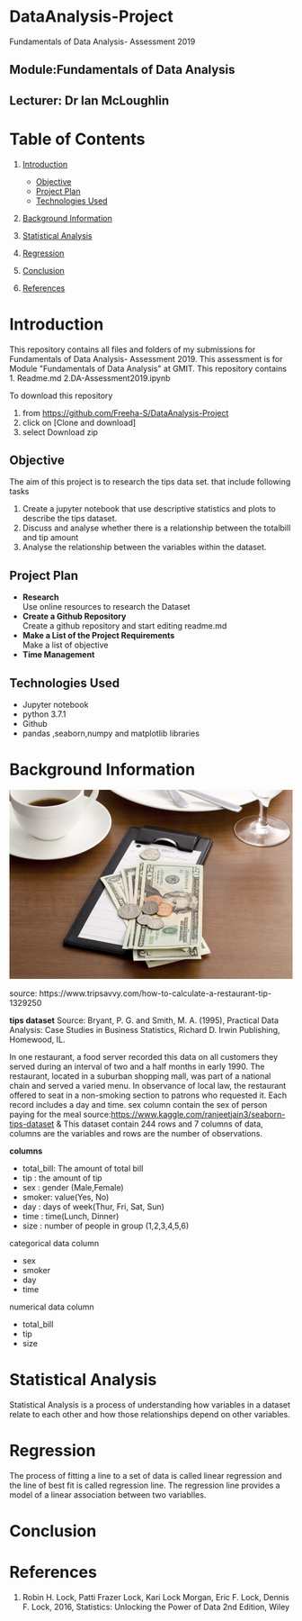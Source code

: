 # DataAnalysis-Project

Fundamentals of Data Analysis- Assessment 2019

## Module:Fundamentals of Data Analysis

## Lecturer: Dr Ian McLoughlin

# Table of Contents <a name="Table"></a>
1. [Introduction](#introduction)
   - [Objective](#objective)
   - [Project Plan](#project_plan)
   - [Technologies Used](#technology)
2. [Background Information](#background)

3. [Statistical Analysis](#statistics)
4. [Regression](#regression)

5. [Conclusion](#conclusion)
6. [References](#Reference)


# Introduction <a name="introduction"></a>
 This repository contains all files and folders of my submissions for Fundamentals of Data Analysis- Assessment 2019.
 This assessment is for Module "Fundamentals of Data Analysis" at GMIT. This repository contains
    1. Readme.md
    2.DA-Assessment2019.ipynb
 
 
 To download this repository 
1. from https://github.com/Freeha-S/DataAnalysis-Project 
2. click on [Clone and download]
3. select Download zip

## Objective<a name="objective"></a>
The aim of this project is to research the tips data set. that include following tasks
1. Create a jupyter notebook that use descriptive statistics and plots to describe the tips dataset.
2. Discuss and analyse whether there is a relationship between the totalbill and tip amount
3. Analyse the relationship between the variables within the dataset.


## Project Plan <a name="plan"></a>
- **Research**<br>
   Use online resources to research the Dataset 
- **Create a Github Repository**<br>
   Create a github repository and start editing readme.md
- **Make a List of the Project Requirements**<br>
   Make a list of objective
- **Time Management**<br>
   

## Technologies Used <a name="technology"></a>
- Jupyter notebook
- python 3.7.1
- Github
- pandas ,seaborn,numpy and matplotlib libraries


# Background Information <a name="background"></a>

<p align="center"><img src="images/tips.png"></p>
source: https://www.tripsavvy.com/how-to-calculate-a-restaurant-tip-1329250

**tips dataset**
Source: Bryant, P. G. and Smith, M. A. (1995), Practical Data Analysis: Case Studies in Business Statistics, Richard D. Irwin Publishing, Homewood, IL.

In one restaurant, a food server recorded this data on all customers they served during an interval of two and a half months in early 1990. The restaurant, located in a suburban shopping mall, was part of a national chain and served a varied menu. In observance of local law, the restaurant offered to seat in a non-smoking section to patrons who requested it. Each record includes a day and time. sex column contain the sex of person paying for the meal source:https://www.kaggle.com/ranjeetjain3/seaborn-tips-dataset & 
This dataset contain 244 rows and 7 columns of data, columns are the variables and rows are the number of observations.

__columns__
 - total_bill: The amount of total bill
 - tip : the amount of tip 
 - sex : gender (Male,Female)
 - smoker: value(Yes, No)
 - day : days of week(Thur, Fri, Sat, Sun)
 - time : time(Lunch, Dinner)
 - size : number of people in group (1,2,3,4,5,6) 
 
categorical data column
 - sex 
 - smoker
 - day
 - time
 
 numerical data column
 - total_bill
 - tip
 - size    

# Statistical Analysis <a name="statistics"></a>
Statistical Analysis is a process of understanding how variables in a dataset relate to each other and how those relationships depend on other variables.

# Regression <a name="regression"></a>
The process of fitting a line to a set of data is called linear regression and the line of best fit is called regression line. The regression line provides a model of a linear association between two variablles.


# Conclusion <a name="conclusion"></a>


# References <a name="References"></a>
1. Robin H. Lock, Patti Frazer Lock, Kari Lock Morgan, Eric F. Lock, Dennis F. Lock, 2016, Statistics: Unlocking the Power of Data
2nd Edition, Wiley